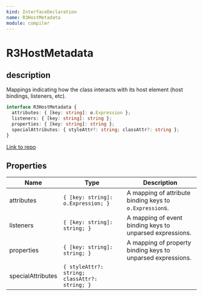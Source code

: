 ```yaml
---
kind: InterfaceDeclaration
name: R3HostMetadata
module: compiler
---
```


# R3HostMetadata

## description

Mappings indicating how the class interacts with its
host element (host bindings, listeners, etc).

```ts
interface R3HostMetadata {
  attributes: { [key: string]: o.Expression };
  listeners: { [key: string]: string };
  properties: { [key: string]: string };
  specialAttributes: { styleAttr?: string; classAttr?: string };
}
```

[Link to repo](https://github.com/timdeschryver/angular/blob/master/packages/compiler/src/render3/view/api.ts#L276-L293)

## Properties

| Name              | Type                                          | Description                                                 |
| ----------------- | --------------------------------------------- | ----------------------------------------------------------- |
| attributes        | `{ [key: string]: o.Expression; }`            | A mapping of attribute binding keys to `o.Expression`s.     |
| listeners         | `{ [key: string]: string; }`                  | A mapping of event binding keys to unparsed expressions.    |
| properties        | `{ [key: string]: string; }`                  | A mapping of property binding keys to unparsed expressions. |
| specialAttributes | `{ styleAttr?: string; classAttr?: string; }` |                                                             |
